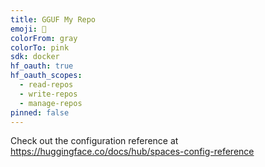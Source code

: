 ```yaml
---
title: GGUF My Repo
emoji: 🦙
colorFrom: gray
colorTo: pink
sdk: docker
hf_oauth: true
hf_oauth_scopes:
  - read-repos
  - write-repos
  - manage-repos
pinned: false
---
```


Check out the configuration reference at https://huggingface.co/docs/hub/spaces-config-reference
